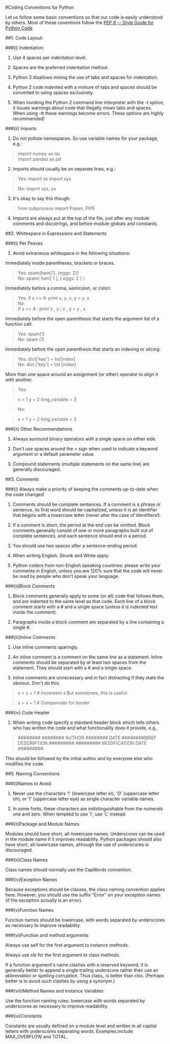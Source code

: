 #Coding Conventions for Python


Let us follow some basic conventions so that our code is easily understood by others. Most of these coventions follow the  [PEP 8 -- Style Guide for Python Code](http://legacy.python.org/dev/peps/pep-0008/)

##1. Code Layout:

###(i) Indentation: 

1. Use 4 spaces per indentation level.

2. Spaces are the preferred indentation method.

3. Python 3 disallows mixing the use of tabs and spaces for indentation.

4. Python 2 code indented with a mixture of tabs and spaces should be converted to using spaces exclusively.

5. When invoking the Python 2 command line interpreter with the -t option, it issues warnings about code that illegally mixes tabs and spaces. When using -tt these warnings become errors. These options are highly recommended!

###(ii) Imports

1. Do not pollute namespaces. So use variable names for your package, e.g.:
>import numpy as np  
>import pandas as pd


2. Imports should usually be on separate lines, e.g.:

>Yes: import os
     import sys

>No:  import sys, os

3. It's okay to say this though:

>from subprocess import Popen, PIPE

4. Imports are always put at the top of the file, just after any module comments and docstrings, and before module globals and constants.

##2. Whitespace in Expressions and Statements

###(i) Pet Peeves

1. Avoid extraneous whitespace in the following situations:  


Immediately inside parentheses, brackets or braces.  

>Yes: spam(ham[1], {eggs: 2})  
>No:  spam( ham[ 1 ], { eggs: 2 } )

Immediately before a comma, semicolon, or colon:  

>Yes: 
>if x == 4: print x, y; x, y = y, x  
>No:  
>if x == 4 : print x , y ; x , y = y , x

Immediately before the open parenthesis that starts the argument list of a function call:  

>Yes: spam(1)  
>No:  spam (1)

Immediately before the open parenthesis that starts an indexing or slicing:  

>Yes: dict['key'] = list[index]  
>No:  dict ['key'] = list [index]

More than one space around an assignment (or other) operator to align it with another.  

>Yes:

> x = 1
> y = 2
> long_variable = 3

> No:

>x             = 1
>y             = 2
>long_variable = 3

###(ii) Other Recommendations

1. Always surround binary operators with a single space on either side.

2. Don't use spaces around the = sign when used to indicate a keyword argument or a default parameter value.

3. Compound statements (multiple statements on the same line) are generally discouraged.


##3. Comments

###(i) Always make a priority of keeping the comments up-to-date when the code changes!

1. Comments should be complete sentences. If a comment is a phrase or sentence, its first word should be capitalized, unless it is an identifier that begins with a lowercase letter (never alter the case of identifiers!).

2. If a comment is short, the period at the end can be omitted. Block comments generally consist of one or more paragraphs built out of complete sentences, and each sentence should end in a period.

3. You should use two spaces after a sentence-ending period.

4. When writing English, Strunk and White apply.

5. Python coders from non-English speaking countries: please write your comments in English, unless you are 120% sure that the code will never be read by people who don't speak your language.

###(ii)Block Comments

1. Block comments generally apply to some (or all) code that follows them, and are indented to the same level as that code. Each line of a block comment starts with a # and a single space (unless it is indented text inside the comment).

2. Paragraphs inside a block comment are separated by a line containing a single #.



###(iii)Inline Comments

1. Use inline comments sparingly.

2. An inline comment is a comment on the same line as a statement. Inline comments should be separated by at least two spaces from the statement. They should start with a # and a single space.

3. Inline comments are unnecessary and in fact distracting if they state the obvious. Don't do this:

>x = x + 1                 # Increment x
>But sometimes, this is useful:

>x = x + 1                 # Compensate for border

###(iv) Code Header

1. When writing code specify a standard header block which tells others who has written the code and what functionality does it provide, e.g.,

>########
>######## AUTHOR
>######## DATE
>########BRIEF DESCRIPTION
>#########
>######### MODIFICATION DATE
>#########

This should be followed by the initial author and by everyone else who modifies the code.


##5. Naming Conventions

###(i)Names to Avoid

1. Never use the characters 'l' (lowercase letter el), 'O' (uppercase letter oh), or 'I' (uppercase letter eye) as single character variable names.

2. In some fonts, these characters are indistinguishable from the numerals one and zero. When tempted to use 'l', use 'L' instead.



###(ii)Package and Module Names


Modules should have short, all-lowercase names. Underscores can be used in the module name if it improves readability. Python packages should also have short, all-lowercase names, although the use of underscores is discouraged.


###(iii)Class Names

Class names should normally use the CapWords convention.

###(iv)Exception Names

Because exceptions should be classes, the class naming convention applies here. However, you should use the suffix "Error" on your exception names (if the exception actually is an error).

###(v)Function Names

Function names should be lowercase, with words separated by underscores as necessary to improve readability.

###(vi)Function and method arguments

Always use self for the first argument to instance methods.  

Always use cls for the first argument to class methods.  

If a function argument's name clashes with a reserved keyword, it is generally better to append a single trailing underscore rather than use an abbreviation or spelling corruption. Thus class_ is better than clss. (Perhaps better is to avoid such clashes by using a synonym.)  

###(viii)Method Names and Instance Variables

Use the function naming rules: lowercase with words separated by underscores as necessary to improve readability.

###(ix)Constants

Constants are usually defined on a module level and written in all capital letters with underscores separating words. Examples include MAX_OVERFLOW and TOTAL.

